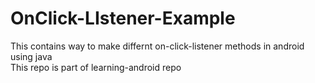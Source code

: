 # OnClick-LIstener-Example
This contains way to make differnt on-click-listener methods in android using java<br>
This repo is part of learning-android repo
